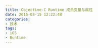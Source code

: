```yaml
---
title: Objective-C Runtime 成员变量与属性
date: 2015-08-15 12:22:48
categories:
- 技术
tags:
- iOS
- Runtime
---
```



